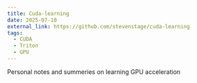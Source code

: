 ```yaml
---
title: Cuda-learning
date: 2025-07-10
external_link: https://github.com/stevenstage/cuda-learning
tags:
  - CUDA
  - Triton
  - GPU
---
```

Personal notes and summeries on learning GPU acceleration

<!--more-->
